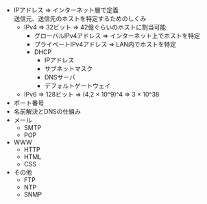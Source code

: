 - IPアドレス => インターネット層で定義  
送信元、送信先のホストを特定するためのしくみ
    - IPv4 => 32ビット => 42億ぐらいのホストに割当可能
        - グローバルIPv4アドレス => インターネット上でホストを特定
        - プライベートIPv4アドレス => LAN内でホストを特定
        - DHCP
            - IPアドレス
            - サブネットマスク
            - DNSサーバ
            - デフォルトゲートウェイ
    - IPv6 => 128ビット => (4.2 × 10^9)^4 => 3 × 10^38
- ポート番号
- 名前解決とDNSの仕組み
- メール
    - SMTP
    - POP
- WWW
    - HTTP
    - HTML
    - CSS
- その他
    - FTP
    - NTP
    - SNMP